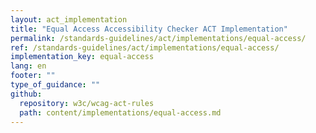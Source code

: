 ```yaml
---
layout: act_implementation
title: "Equal Access Accessibility Checker ACT Implementation"
permalink: /standards-guidelines/act/implementations/equal-access/
ref: /standards-guidelines/act/implementations/equal-access/
implementation_key: equal-access
lang: en
footer: ""
type_of_guidance: ""
github:
  repository: w3c/wcag-act-rules
  path: content/implementations/equal-access.md
---
```


